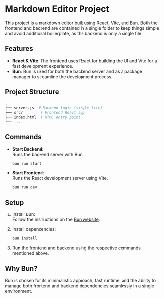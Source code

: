 # Markdown Editor Project

This project is a markdown editor built using React, Vite, and Bun. Both the frontend and backend are contained in a single folder to keep things simple and avoid additional boilerplate, as the backend is only a single file.

## Features
- **React & Vite**: The frontend uses React for building the UI and Vite for a fast development experience.
- **Bun**: Bun is used for both the backend server and as a package manager to streamline the development process.

## Project Structure
```bash
.
├── server.js  # Backend logic (single file)
├── src/        # Frontend React app
├── index.html  # HTML entry point
└── ...
```

## Commands
- **Start Backend**:  
  Runs the backend server with Bun.  
  ```bash
  bun run start
  ```

- **Start Frontend**:  
  Runs the React development server using Vite.  
  ```bash
  bun run dev
  ```

## Setup
1. Install Bun:  
   Follow the instructions on the [Bun website](https://bun.sh).
   
2. Install dependencies:  
   ```bash
   bun install
   ```

3. Run the frontend and backend using the respective commands mentioned above.

## Why Bun?
Bun is chosen for its minimalistic approach, fast runtime, and the ability to manage both frontend and backend dependencies seamlessly in a single environment.
